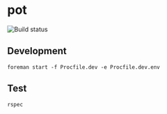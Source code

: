 # pot

![Build status](https://magnum-ci.com/status/95a0908957ae880d9142f2beaaa6b4fc.png)

## Development

``` foreman start -f Procfile.dev -e Procfile.dev.env  ```

## Test

``` rspec  ```


